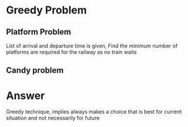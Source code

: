 # Greedy Problem

## Platform Problem
List of arrival and departure time is given, 
Find the minimum number of platforms are required for the railway as no train waits


## Candy problem

# Answer

Greedy technique, implies always makes a choice that is best for current situation
and not necessarily for future